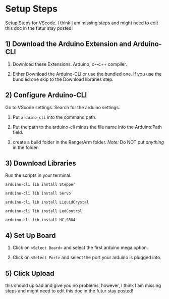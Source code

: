 # Setup Steps
Setup Steps for VScode.
I think I am missing steps and might need to edit this doc in the futur stay posted!

## 1) Download the Arduino Extension and Arduino-CLI

1) Download these Extensions: Arduino, c--c++ compiler.

2) Either Download the Arduino-CLI or use the bundled one. If you use the bundled one skip to the Download libraries step.

## 2) Configure Arduino-CLI
     
 Go to VScode settings. Search for the arduino settings.

 1) Put `arduino-cli` into the command path.

 2) Put the path to the arduino-cli minus the file name into the Arduino:Path field.

 3) create a build folder in the RangerArm folder. *Note:* Do NOT put *anything* in the folder.

## 3) Download Libraries

Run the scripts in your terminal.

```
arduino-cli lib install Stepper
```
```
arduino-cli lib install Servo
```
```
arduino-cli lib install LiquidCrystal
```
```
arduino-cli lib install LedControl
```
```
arduino-cli lib install HC-SR04
```

## 4) Set Up Board

1) Click on `<Select Board>` and select the first arduino mega option.

2) Click on `<Select Port>` and select the port your arduino is plugged into.

## 5) Click Upload

this should upload and give you no problems, however, I think I am missing steps and might need to edit this doc in the futur stay posted!
